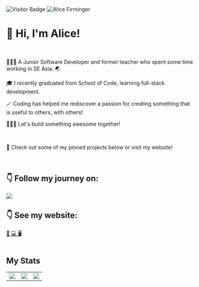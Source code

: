![Visitor Badge](https://visitor-badge.laobi.icu/badge?page_id=alicefirminger.alicefirminger)
![Alice Firminger](https://github.com/alicefirminger/alicefirminger/assets/106371000/8bbea6bd-92ce-4aa2-b9b4-4408fa8c3890)

# 👋 Hi, I'm Alice!

<br>

👩🏻‍🏫 A Junior Software Developer and former teacher who spent some time working in SE Asia. 🌏

🎓 I recently graduated from School of Code, learning full-stack development.

🪄 Coding has helped me rediscover a passion for creating something that is useful to others, with others!  

👷🏻‍♀️ Let's build something awesome together! 

<br>

👀 Check out some of my pinned projects below or visit my website!

<br>

## 👇 Follow my journey on:

<a href="https://www.linkedin.com/in/alice-firminger-785b37267/">
  <img align="center" src="https://img.shields.io/badge/LinkedIn-0077B5?style=for-the-badge&logo=linkedin&logoColor=white" />
</a>


## 👇 See my website:


<a href="https://alicefirminger.netlify.app/">📲 💻 🖥️</a>
<br>
<br>


## My Stats

<table>
 <tr>
<td align=top><img src = "https://github-readme-stats.vercel.app/api/?username=alicefirminger&count_private=true&theme=dark&showicons=true"></td>
  <td align=top><img src = "https://github-readme-stats.vercel.app/api/top-langs/?username=alicefirminger&layout=compact&theme=dark"></td>
<td align=top><img src ="https://www.codewars.com/users/alicefirminger/badges/large"></td>
</tr>
</table>
